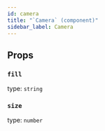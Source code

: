 ```yaml
---
id: camera
title: "`Camera` (component)"
sidebar_label: Camera
---
```



Props
-----

### `fill`

type: `string`


### `size`

type: `number`

